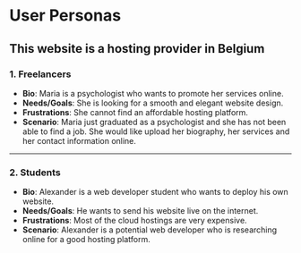 # User Personas

## This website is a hosting provider in Belgium

<!-- a persona -->

### 1. Freelancers

- **Bio**: Maria is a psychologist who wants to promote her services online.
- **Needs/Goals**: She is looking for a smooth and elegant website design.
- **Frustrations**: She cannot find an affordable hosting platform.
- **Scenario**: Maria just graduated as a psychologist and she has not been able
  to find a job. She would like upload her biography, her services and her
  contact information online.

---

<!-- more personas ... -->

### 2. Students

- **Bio**: Alexander is a web developer student who wants to deploy his own
  website.
- **Needs/Goals**: He wants to send his website live on the internet.
- **Frustrations**: Most of the cloud hostings are very expensive.
- **Scenario**: Alexander is a potential web developer who is researching online
  for a good hosting platform.
